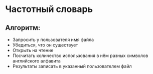 # Частотный словарь
## Алгоритм:
- Запросить у пользователя имя файла
- Убедиться, что он существует
- Открыть на чтение
- Посчитать количество использования в нём разных символов английского алфавита
- Результаты записать в указанный пользователем файл

 
